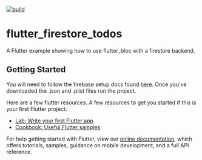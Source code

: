 [![build](https://github.com/mit-73/true_bloc/workflows/build/badge.svg)](https://github.com/mit-73/true_bloc/actions)

# flutter_firestore_todos

A Flutter example showing how to use flutter_bloc with a firestore backend.

## Getting Started

You will need to follow the firebase setup docs found [here](https://firebase.google.com/docs/flutter/setup#create_firebase_project).
Once you've downloaded the .json and .plist files run the project.

Here are a few flutter resources.
A few resources to get you started if this is your first Flutter project:

- [Lab: Write your first Flutter app](https://flutter.dev/docs/get-started/codelab)
- [Cookbook: Useful Flutter samples](https://flutter.dev/docs/cookbook)

For help getting started with Flutter, view our
[online documentation](https://flutter.dev/docs), which offers tutorials,
samples, guidance on mobile development, and a full API reference.
